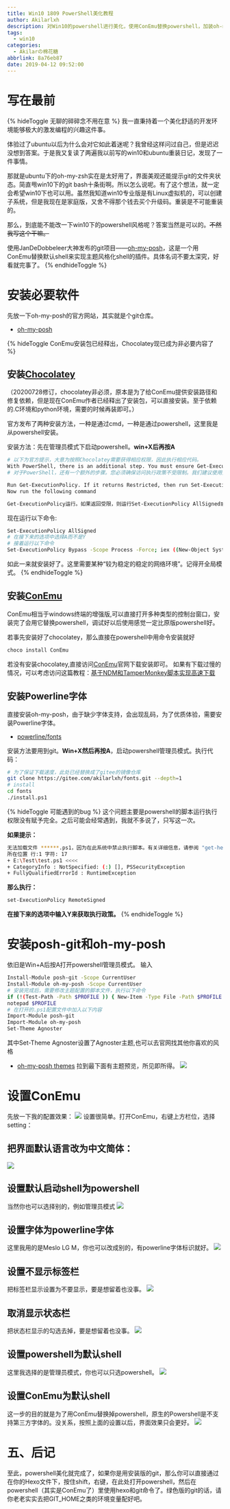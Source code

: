 ```yaml
---
title: Win10 1809 PowerShell美化教程
author: Akilarlxh
description: 对Win10的powershell进行美化，使用ConEmu替换powershell，加装oh-my-posh实现主题风格。
tags:
  - win10
categories:
  - Akilarの棉花糖
abbrlink: 8a76eb87
date: 2019-04-12 09:52:00
---
```

# 写在最前
{% hideToggle 无聊的碎碎念不用在意 %}
我一直秉持着一个美化舒适的开发环境能够极大的激发编程的兴趣这件事。

体验过了ubuntu以后为什么会对它如此着迷呢？我曾经这样问过自己，但是迟迟没想到答案。于是我又复读了两遍我以前写的win10和ubuntu重装日记，发现了一件事情。


那就是ubuntu下的oh-my-zsh实在是太好用了，界面美观还能提示git的文件夹状态。简直甩win10下的git bash十条街啊。所以怎么说呢。有了这个想法，就一定会希望win10下也可以用。虽然我知道win10专业版是有Linux虚拟机的，可以创建子系统，但是我现在是家庭版，又舍不得那个钱去买个升级码。重装是不可能重装的。

那么，到底能不能改一下win10下的powershell风格呢？答案当然是可以的。~~不然我写这个干嘛。~~

使用JanDeDobbeleer大神发布的git项目——[oh-my-posh](https://github.com/JanDeDobbeleer/oh-my-posh)，这是一个用 ConEmu替换默认shell来实现主题风格化shell的插件。具体名词不要太深究，好看就完事了。
{% endhideToggle %}


# 安装必要软件
先放一下oh-my-posh的官方网站，其实就是个git仓库。
- [oh-my-posh](https://github.com/JanDeDobbeleer/oh-my-posh)

{% hideToggle ConEmu安装包已经释出，Chocolatey现已成为非必要内容了 %}
## 安装[Chocolatey](https://chocolatey.org/)
（20200728修订，chocolatey非必须，原本是为了给ConEmu提供安装路径和修复依赖，但是现在ConEmu作者已经释出了安装包，可以直接安装。至于依赖的.C环境和python环境，需要的时候再装即可。）

官方发布了两种安装方法，一种是通过cmd，一种是通过powershell，这里我是从powershell安装。

安装方法：先在管理员模式下启动powershell。**win+X后再按A**
```bash
# 以下为官方提示，大意为按照Chocolatey需要获得相应权限，因此执行相应代码。
With PowerShell, there is an additional step. You must ensure Get-ExecutionPolicy is not Restricted. We suggest using Bypass to bypass the policy to get things installed or AllSigned for quite a bit more security.
# 对于PowerShell，还有一个额外的步骤。您必须确保访问执行政策不受限制。我们建议使用旁路绕过策略来安装或全部同意，以获得更多的安全性。*

Run Get-ExecutionPolicy. If it returns Restricted, then run Set-ExecutionPolicy AllSigned or Set-ExecutionPolicy Bypass -Scope Process.
Now run the following command

Get-ExecutionPolicy运行。如果返回受限，则运行Set-ExecutionPolicy AllSigned或Set-ExecutionPolicy旁路作用域进程。
```

现在运行以下命令:
```bash
Set-ExecutionPolicy AllSigned
# 在接下来的选项中选择A而不是Y
# 接着运行以下命令
Set-ExecutionPolicy Bypass -Scope Process -Force; iex ((New-Object System.Net.WebClient).DownloadString('https://chocolatey.org/install.ps1'))
```

如此一来就安装好了。这里需要某种“较为稳定的稳定的网络环境”。记得开全局模式。
{% endhideToggle %}

## 安装[ConEmu](https://www.fosshub.com/ConEmu.html)

ConEmu相当于windows终端的增强版,可以直接打开多种类型的控制台窗口，安装完了会用它替换powershell，调试好以后使用感觉一定比原版powershell好。

若事先安装好了chocolatey，那么直接在powershell中用命令安装就好
```bash
choco install ConEmu
```
若没有安装chocolatey,直接访问[ConEmu](https://www.fosshub.com/ConEmu.html)官网下载安装即可。
如果有下载过慢的情况，可以考虑访问这篇教程：[基于NDM和TamperMonkey脚本实现高速下载](https://akilar.top/post/e332c532.html)

## 安装Powerline字体
直接安装oh-my-posh，由于缺少字体支持，会出现乱码，为了优质体验，需要安装Powerline字体。

- [powerline/fonts](https://github.com/powerline/fonts)

安装方法要用到git。**Win+X然后再按A**，启动powershell管理员模式。执行代码：
```bash
# 为了保证下载速度，此处已经替换成了gitee的镜像仓库
git clone https://gitee.com/akilarlxh/fonts.git --depth=1
# install
cd fonts
./install.ps1
```

{% hideToggle 可能遇到的bug %}
这个问题主要是powershell的脚本运行执行权限没有赋予完全。之后可能会经常遇到，我就不多说了，只写这一次。

**如果提示：**
```bash
无法加载文件 ******.ps1，因为在此系统中禁止执行脚本。有关详细信息，请参阅 "get-help about_signing"。
所在位置 行:1 字符: 17
+ E:\Test\test.ps1 <<<<
+ CategoryInfo : NotSpecified: (:) [], PSSecurityException
+ FullyQualifiedErrorId : RuntimeException
```

**那么执行：**
```bash
set-ExecutionPolicy RemoteSigned
```

**在接下来的选项中输入Y来获取执行政策。**
{% endhideToggle %}

# 安装posh-git和oh-my-posh

依旧是Win+A后按A打开powershell管理员模式。
输入
```bash
Install-Module posh-git -Scope CurrentUser
Install-Module oh-my-posh -Scope CurrentUser
# 安装完成后，需要修改主题配置的脚本文件，执行以下命令
if (!(Test-Path -Path $PROFILE )) { New-Item -Type File -Path $PROFILE -Force }
notepad $PROFILE
# 在打开的.ps1配置文件中加入以下内容
Import-Module posh-git
Import-Module oh-my-posh
Set-Theme Agnoster
```

其中Set-Theme Agnoster设置了Agnoster主题,也可以去官网找其他你喜欢的风格
- [oh-my-posh themes](https://github.com/JanDeDobbeleer/oh-my-posh)
拉到最下面有主题预览，所见即所得。
![](https://s2.ax1x.com/2019/04/12/AbuHNq.png)

# 设置ConEmu

先放一下我的配置效果：
![](https://s2.ax1x.com/2019/04/12/AbnezD.png)
设置很简单。打开ConEmu，右键上方栏位，选择setting：

## 把界面默认语言改为中文简体：

![](https://s2.ax1x.com/2019/04/12/AbnXmd.png)
## 设置默认启动shell为powershell

当然你也可以选择别的，例如管理员模式
![](https://s2.ax1x.com/2019/04/12/Abnq6e.png)

## 设置字体为powerline字体

这里我用的是Meslo LG M，你也可以改成别的，有powerline字体标识就好。
![](https://s2.ax1x.com/2019/04/12/AbnLOH.png)

## 设置不显示标签栏

把标签栏显示设置为不要显示，要是想留着也没事。
![](https://s2.ax1x.com/2019/04/12/AbnHSO.png)

## 取消显示状态栏

把状态栏显示的勾选去掉，要是想留着也没事。
![](https://s2.ax1x.com/2019/04/12/AbnTfK.png)

## 设置powershell为默认shell

这里我选择的是管理员模式，你也可以只选powershell。
![](https://s2.ax1x.com/2019/04/12/AbnblD.png)

## 设置ConEmu为默认shell

这一步的目的就是为了用ConEmu替换掉powershell，原生的Powershell是不支持第三方字体的。没关系，按照上面的设置以后，界面效果只会更好。
![](https://s2.ax1x.com/2019/04/12/Abnj0A.png)

# 五、后记

至此，powershell美化就完成了，如果你是用安装版的git，那么你可以直接通过在你的Hexo文件下，按住shift，右键，在此处打开powershell，然后在powershell（其实是ConEmu了）里使用hexo和git命令了。绿色版的git的话，请你老老实实去把GIT_HOME之类的环境变量配好吧。
